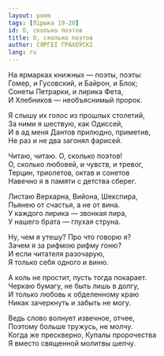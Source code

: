 ```yaml
---
layout: poem
tags: [Лірыка 19-20]
id: О, сколько поэтов
title: О, сколько поэтов
author: СЯРГЕІ ГРАХОЎСКІ
lang: ru
---
```



На ярмарках книжных — поэты, поэты:  
Гомер, и Гусовский, и Байрон, и Блок;  
Сонеты Петрарки, и лирика Фета,  
И Хлебников — необъяснимый пророк.  

Я слышу их голос из прошлых столетий,  
За ними я шествую, как Одиссей,  
И в ад меня Дантов прилюдно, приметив,  
Не раз и не два загонял фарисей.  

Читаю, читаю. О, сколько поэтов!  
О, сколько любовей, и чувств, и тревог,  
Терцин, триолетов, октав и сонетов  
Навечно я в памяти с детства сберег.  

Листаю Верхарна, Вийона, Шекспира,  
Пьянею от счастья, а не от вина.  
У каждого лирика — звонкая лира,  
У нашего брата — глухая струна.  

Ну, чем я утешу? Про что говорю я?  
Зачем я за рифмою рифму гоню?  
И если читателя разочарую,  
Я только себя одного и виню.  

А коль не простит, пусть тогда покарает.  
Черкаю бумагу, не быть лишь в долгу,  
И только любовь к обделенному краю  
Никак зачеркнуть и забыть не могу.  

Ведь слово волнует извечное, отчее,  
Поэтому больше тружусь, не молчу.  
Когда же прескверно, Купалы пророчества  
Я вместо священной молитвы шепчу.  
